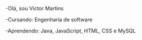 -Olá, sou Victor Martins

 -Cursando: Engenharia de software
 
 -Aprendendo: Java, JavaScript, HTML, CSS e MySQL
 
 
